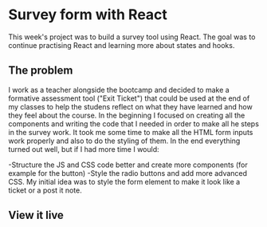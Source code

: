 # Survey form with React

This week's project was to build a survey tool using React. The goal was to continue practising React and learning more about states and hooks.

## The problem

I work as a teacher alongside the bootcamp and decided to make a formative assessment tool ("Exit Ticket") that could be used at the end of my classes to help the studens reflect on what they have learned and how they feel about the course. In the beginning I focused on creating all the components and writing the code that I needed in order to make all he steps in the survey work. It took me some time to make all the HTML form inputs work properly and also to do the styling of them. In the end everything turned out well, but if I had more time I would:

-Structure the JS and CSS code better and create more components (for example for the button)
-Style the radio buttons and add more advanced CSS. My initial idea was to style the form element to make it look like a ticket or a post it note.

## View it live
